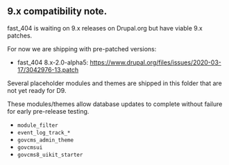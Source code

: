 ## 9.x compatibility note.

fast_404 is waiting on 9.x releases on Drupal.org but have viable 9.x patches.

For now we are shipping with pre-patched versions:
  * fast_404 8.x-2.0-alpha5: https://www.drupal.org/files/issues/2020-03-17/3042976-13.patch

Several placeholder modules and themes are shipped in this folder that are not yet ready for D9.

These modules/themes allow database updates to complete without failure for early pre-release testing.

  * `module_filter`
  * `event_log_track_*`
  * `govcms_admin_theme`
  * `govcmsui`
  * `govcms8_uikit_starter`
